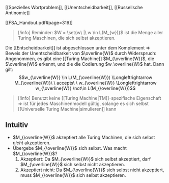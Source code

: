 [[Spezielles Wortproblem]], [[Unentscheidbarkeit]], [[Russellsche Antinomie]]

[[FSA_Handout.pdf#page=319]]

> [!info] Reminder: $W = \set{w\ |\ w \in L(M_{w})}$ ist die Menge aller Turing Maschinen, die sich selbst akzeptieren.

Die [[Entscheidbarkeit]] ist abgeschlossen unter dem Komplement => Beweis der Unentscheidbarkeit von $\overline{W}$ durch Widerspruch:
Angenommen, es gibt eine [[Turing Machine]] $M_{\overline{W}}$, die $\overline{W}$ erkennt, und die die Codierung $w_\overline{W}$ hat. 
Dann gilt:
$$w_{\overline{W}} \in L(M_{\overline{W}}) \Longleftrightarrow M_{\overline{W}}\ \ accepts\ \ w_{\overline{W}} \Longleftrightarrow w_{\overline{W}} \not\in L(M_{\overline{W}})$$


> [!info] Benutzt keine [[Turing Machine|TM]]-spezifische Eigenschaft => ist für jedes Maschinenmodell gültig, solange es sich selbst [[Universelle Turing Machine|simulieren]] kann
## Intuitiv
- $M_{\overline{W}}$ akzeptiert alle Turing Machinen, die sich selbst _nicht_ akzeptieren.
- Übergebe $M_{\overline{W}}$ sich selbst. Was macht $M_{\overline{W}}$?
	1. Akzeptiert: Da $M_{\overline{W}}$ sich selbst akzeptiert, darf $M_{\overline{W}}$ sich selbst nicht akzeptieren.
	2. Akzeptiert nicht: Da $M_{\overline{W}}$ sich selbst nicht akzeptiert, muss $M_{\overline{W}}$ sich selbst akzeptieren.
